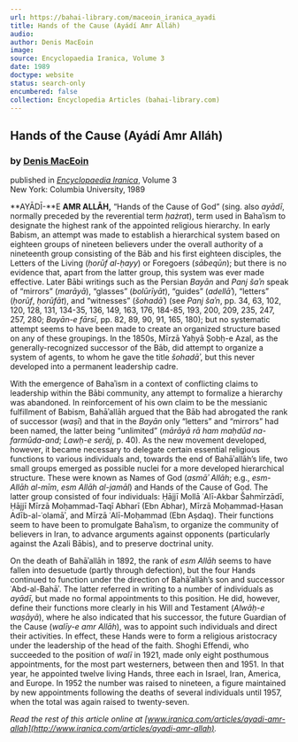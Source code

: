 ```yaml
---
url: https://bahai-library.com/maceoin_iranica_ayadi
title: Hands of the Cause (Ayádí Amr Alláh)
audio: 
author: Denis MacEoin
image: 
source: Encyclopaedia Iranica, Volume 3
date: 1989
doctype: website
status: search-only
encumbered: false
collection: Encyclopedia Articles (bahai-library.com)
---
```



## Hands of the Cause (Ayádí Amr Alláh)

### by [Denis MacEoin](https://bahai-library.com/author/Denis+MacEoin)

published in [_Encyclopaedia Iranica_](https://bahai-library.com/series/Encyclopaedia%20Iranica), Volume 3  
New York: Columbia University, 1989


**AYĀDĪ-**E **AMR ALLĀH,** “Hands of the Cause of God” (sing. also _ayādī_, normally preceded by the reverential term _ḥażrat_), term used in Bahaʾism to designate the highest rank of the appointed religious hierarchy. In early Babism, an attempt was made to establish a hierarchical system based on eighteen groups of nineteen believers under the overall authority of a nineteenth group consisting of the Bāb and his first eighteen disciples, the Letters of the Living (_ḥorūf al-ḥayy_) or Foregoers (_sābeqūn_); but there is no evidence that, apart from the latter group, this system was ever made effective. Later Bābi writings such as the Persian _Bayān_ and _Panj šaʾn_ speak of “mirrors” (_marāyā_), “glasses” (_bolūrīyāt_), “guides” (_adellāʾ_), “letters” (_ḥorūf_, _ḥorūfāt_), and “witnesses” (_šohadāʾ_) (see _Panj šaʾn_, pp. 34, 63, 102, 120, 128, 131, 134-35, 136, 149, 163, 176, 184-85, 193, 200, 209, 235, 247, 257, 280; _Bayān-e fārsī_, pp. 82, 89, 90, 91, 165, 180); but no systematic attempt seems to have been made to create an organized structure based on any of these groupings. In the 1850s, Mīrzā Yaḥyā Ṣobḥ-e Azal, as the generally-recognized successor of the Bāb, did attempt to organize a system of agents, to whom he gave the title _šohadāʾ_, but this never developed into a permanent leadership cadre.

With the emergence of Bahaʾism in a context of conflicting claims to leadership within the Bābi community, any attempt to formalize a hierarchy was abandoned. In reinforcement of his own claim to be the messianic fulfillment of Babism, Bahāʾallāh argued that the Bāb had abrogated the rank of successor (_waṣī_) and that in the _Bayān_ only “letters” and “mirrors” had been named, the latter being “unlimited” (_mārāyā rā ham maḥdūd na-farmūda-and_; _Lawḥ-e serāj_, p. 40). As the new movement developed, however, it became necessary to delegate certain essential religious functions to various individuals and, towards the end of Bahāʾallāh’s life, two small groups emerged as possible nuclei for a more developed hierarchical structure. These were known as Names of God (_asmāʾ Allāh_; e.g., _esm-Allāh al-mīm_, _esm Allāh al-jamāl_) and Hands of the Cause of God. The latter group consisted of four individuals: Ḥājjī Mollā ʿAlī-Akbar Šahmīrzādī, Ḥājjī Mīrzā Moḥammad-Taqī Abharī (Ebn Abhar), Mīrzā Moḥammad-Ḥasan Adīb-al-ʿolamāʾ, and Mīrzā ʿAlī-Moḥammad (Ebn Aṣdaq). Their functions seem to have been to promulgate Bahaʾism, to organize the community of believers in Iran, to advance arguments against opponents (particularly against the Azali Bābis), and to preserve doctrinal unity.

On the death of Bahāʾallāh in 1892, the rank of _esm Allāh_ seems to have fallen into desuetude (partly through defection), but the four Hands continued to function under the direction of Bahāʾallāh’s son and successor ʿAbd-al-Bahāʾ. The latter referred in writing to a number of individuals as _ayādī_, but made no formal appointments to this position. He did, however, define their functions more clearly in his Will and Testament (_Alwāḥ-e waṣāyā_), where he also indicated that his successor, the future Guardian of the Cause (_walīy-e amr Allāh_), was to appoint such individuals and direct their activities. In effect, these Hands were to form a religious aristocracy under the leadership of the head of the faith. Shoghi Effendi, who succeeded to the position of _walī_ in 1921, made only eight posthumous appointments, for the most part westerners, between then and 1951. In that year, he appointed twelve living Hands, three each in Israel, Iran, America, and Europe. In 1952 the number was raised to nineteen, a figure maintained by new appointments following the deaths of several individuals until 1957, when the total was again raised to twenty-seven.

  
_Read the rest of this article online at [www.iranica.com/articles/ayadi-amr-allah](http://www.iranica.com/articles/ayadi-amr-allah)._